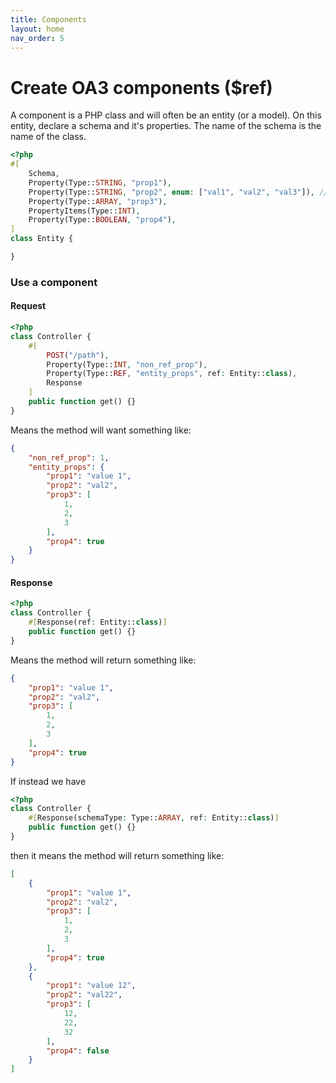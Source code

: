 ```yaml
---
title: Components
layout: home
nav_order: 5
---
```


# Create OA3 components ($ref)

A component is a PHP class and will often be an entity (or a model).
On this entity, declare a schema and it's properties. The name of the schema is the name of the class.

```php
<?php
#[
    Schema,
    Property(Type::STRING, "prop1"),
    Property(Type::STRING, "prop2", enum: ["val1", "val2", "val3"]), // Enum type
    Property(Type::ARRAY, "prop3"),
    PropertyItems(Type::INT),
    Property(Type::BOOLEAN, "prop4"),
]
class Entity {

}
```

### Use a component

#### Request

```php
<?php
class Controller {
    #[
        POST("/path"),
        Property(Type::INT, "non_ref_prop"),
        Property(Type::REF, "entity_props", ref: Entity::class),
        Response
    ]
    public function get() {}
}
```

Means the method will want something like:

```json
{
    "non_ref_prop": 1,
    "entity_props": {
        "prop1": "value 1",
        "prop2": "val2",
        "prop3": [
            1,
            2,
            3
        ],
        "prop4": true
    }
}
```

#### Response

```php
<?php
class Controller {
    #[Response(ref: Entity::class)]
    public function get() {}
}
```

Means the method will return something like:

```json
{
    "prop1": "value 1",
    "prop2": "val2",
    "prop3": [
        1,
        2,
        3
    ],
    "prop4": true
}
```

If instead we have

```php
<?php
class Controller {
    #[Response(schemaType: Type::ARRAY, ref: Entity::class)]
    public function get() {}
}
```

then it means the method will return something like:

```json
[
    {
        "prop1": "value 1",
        "prop2": "val2",
        "prop3": [
            1,
            2,
            3
        ],
        "prop4": true
    },
    {
        "prop1": "value 12",
        "prop2": "val22",
        "prop3": [
            12,
            22,
            32
        ],
        "prop4": false
    }
]
```

